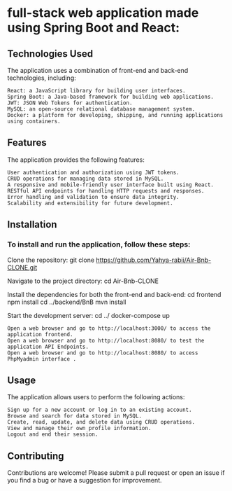 # full-stack web application made using Spring Boot and React:

 ## Technologies Used

The application uses a combination of front-end and back-end technologies, including:

    React: a JavaScript library for building user interfaces.
    Spring Boot: a Java-based framework for building web applications.
    JWT: JSON Web Tokens for authentication.
    MySQL: an open-source relational database management system.
    Docker: a platform for developing, shipping, and running applications using containers.

## Features

The application provides the following features:

    User authentication and authorization using JWT tokens.
    CRUD operations for managing data stored in MySQL.
    A responsive and mobile-friendly user interface built using React.
    RESTful API endpoints for handling HTTP requests and responses.
    Error handling and validation to ensure data integrity.
    Scalability and extensibility for future development.

## Installation

### To install and run the application, follow these steps:
  Clone the repository:
    git clone https://github.com/Yahya-rabii/Air-Bnb-CLONE.git

  Navigate to the project directory:
    cd Air-Bnb-CLONE

  Install the dependencies for both the front-end and back-end:
    cd frontend
    npm install
    cd ../backend/BnB
    mvn install

  Start the development server:
    cd ../
    docker-compose up

    Open a web browser and go to http://localhost:3000/ to access the application frontend.
    Open a web browser and go to http://localhost:8080/ to test the application API Endpoints.
    Open a web browser and go to http://localhost:8080/ to access PhpMyadmin interface .

## Usage

  The application allows users to perform the following actions:

    Sign up for a new account or log in to an existing account.
    Browse and search for data stored in MySQL.
    Create, read, update, and delete data using CRUD operations.
    View and manage their own profile information.
    Logout and end their session.

## Contributing

Contributions are welcome! Please submit a pull request or open an issue if you find a bug or have a suggestion for improvement.
